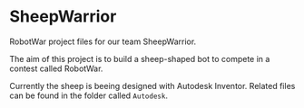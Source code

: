 SheepWarrior
============

RobotWar project files for our team SheepWarrior.

The aim of this project is to build a sheep-shaped bot to compete in a contest called RobotWar.

Currently the sheep is beeing designed with Autodesk Inventor. Related files can be found in the folder called `Autodesk`. 
